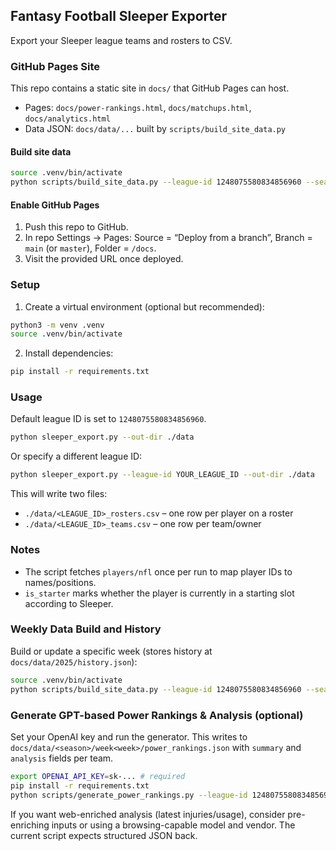 ## Fantasy Football Sleeper Exporter

Export your Sleeper league teams and rosters to CSV.

### GitHub Pages Site

This repo contains a static site in `docs/` that GitHub Pages can host.

- Pages: `docs/power-rankings.html`, `docs/matchups.html`, `docs/analytics.html`
- Data JSON: `docs/data/...` built by `scripts/build_site_data.py`

#### Build site data

```bash
source .venv/bin/activate
python scripts/build_site_data.py --league-id 1248075580834856960 --season 2025 --docs-dir ./docs
```

#### Enable GitHub Pages

1. Push this repo to GitHub.
2. In repo Settings → Pages: Source = “Deploy from a branch”, Branch = `main` (or `master`), Folder = `/docs`.
3. Visit the provided URL once deployed.

### Setup

1. Create a virtual environment (optional but recommended):

```bash
python3 -m venv .venv
source .venv/bin/activate
```

2. Install dependencies:

```bash
pip install -r requirements.txt
```

### Usage

Default league ID is set to `1248075580834856960`.

```bash
python sleeper_export.py --out-dir ./data
```

Or specify a different league ID:

```bash
python sleeper_export.py --league-id YOUR_LEAGUE_ID --out-dir ./data
```

This will write two files:

- `./data/<LEAGUE_ID>_rosters.csv` – one row per player on a roster
- `./data/<LEAGUE_ID>_teams.csv` – one row per team/owner

### Notes

- The script fetches `players/nfl` once per run to map player IDs to names/positions.
- `is_starter` marks whether the player is currently in a starting slot according to Sleeper.

### Weekly Data Build and History

Build or update a specific week (stores history at `docs/data/2025/history.json`):

```bash
source .venv/bin/activate
python scripts/build_site_data.py --league-id 1248075580834856960 --season 2025 --week 1 --docs-dir ./docs
```

### Generate GPT-based Power Rankings & Analysis (optional)

Set your OpenAI key and run the generator. This writes to `docs/data/<season>/week<week>/power_rankings.json` with `summary` and `analysis` fields per team.

```bash
export OPENAI_API_KEY=sk-... # required
pip install -r requirements.txt
python scripts/generate_power_rankings.py --league-id 1248075580834856960 --season 2025 --week 1 --docs-dir ./docs --model gpt-4o-mini
```

If you want web-enriched analysis (latest injuries/usage), consider pre-enriching inputs or using a browsing-capable model and vendor. The current script expects structured JSON back.

